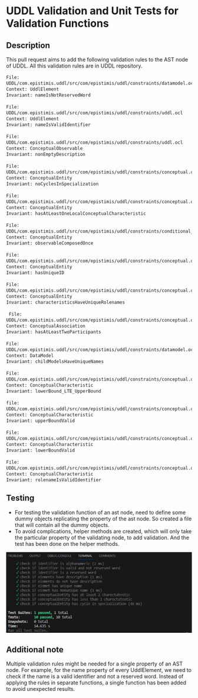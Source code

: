 # UDDL Validation and Unit Tests for Validation Functions

## Description

This pull request aims to add the following validation rules to the AST node of UDDL. All this validation rules are in UDDL repository.
      
    File: UDDL/com.epistimis.uddl/src/com/epistimis/uddl/constraints/datamodel.ocl
    Context: UddlElement
    Invariant: nameIsNotReservedWord
    
    File: UDDL/com.epistimis.uddl/src/com/epistimis/uddl/constraints/uddl.ocl
    Context: UddlElement
    Invariant: nameIsValidIdentifier
    
    File: UDDL/com.epistimis.uddl/src/com/epistimis/uddl/constraints/uddl.ocl
    Context: ConceptualObservable
    Invariant: nonEmptyDescription
    
    File: UDDL/com.epistimis.uddl/src/com/epistimis/uddl/constraints/conceptual.ocl
    Context: ConceptualEntity
    Invariant: noCyclesInSpecialization

    File: UDDL/com.epistimis.uddl/src/com/epistimis/uddl/constraints/conceptual.ocl
    Context: ConceptualEntity
    Invariant: hasAtLeastOneLocalConceptualCharacteristic
   
    File: UDDL/com.epistimis.uddl/src/com/epistimis/uddl/constraints/conditional_observableComposedOnce.ocl
    Context: ConceptualEntity
    Invariant: observableComposedOnce
       
    File: UDDL/com.epistimis.uddl/src/com/epistimis/uddl/constraints/conceptual.ocl
    Context: ConceptualEntity
    Invariant: hasUniqueID

    File: UDDL/com.epistimis.uddl/src/com/epistimis/uddl/constraints/conceptual.ocl
    Context: ConceptualEntity
    Invariant: characteristicsHaveUniqueRolenames

     File: UDDL/com.epistimis.uddl/src/com/epistimis/uddl/constraints/conceptual.ocl
    Context: ConceptualAssociation
    Invariant: hasAtLeastTwoParticipants
     
    File: UDDL/com.epistimis.uddl/src/com/epistimis/uddl/constraints/datamodel.ocl
    Context: DataModel
    Invariant: childModelsHaveUniqueNames

    File: UDDL/com.epistimis.uddl/src/com/epistimis/uddl/constraints/conceptual.ocl
    Context: ConceptualCharacteristic
    Invariant: lowerBound_LTE_UpperBound
    
    file: UDDL/com.epistimis.uddl/src/com/epistimis/uddl/constraints/conceptual.ocl
    Context: ConceptualCharacteristic
    Invariant: upperBoundValid
    
    File: UDDL/com.epistimis.uddl/src/com/epistimis/uddl/constraints/conceptual.ocl
    Context: ConceptualCharacteristic
    Invariant: lowerBoundValid

    File: UDDL/com.epistimis.uddl/src/com/epistimis/uddl/constraints/conceptual.ocl
    Context: ConceptualCharacteristic
    Invariant: rolenameIsValidIdentifier

## Testing

- For testing the validation function of an ast node, need to define some dummy objects replicating the property of the ast node.  So   created a file that will contain all the dummy objects.
- To avoid complications, helper methods are created, which will only take the particular property of the validating node, to add validation. And the test has been done on the helper methods.

![All test cases have passed](uddl_test/unit_test_screenshots/unittest.jpg)

## Additional note
Multiple validation rules might be needed for a single property of an AST node. For example, for the name property of every UddlElement, we need to check if the name is a valid identifier and not a reserved word. Instead of applying the rules in separate functions, a single function has been added to avoid unexpected results.